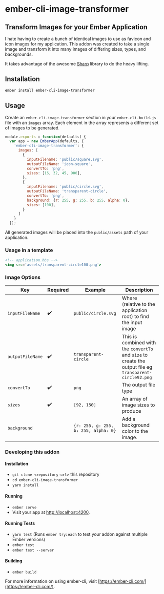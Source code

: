 # ember-cli-image-transformer

## Transform Images for your Ember Application

I hate having to create a bunch of identical images to use as favicon and
icon images for my application.  This addon was created to take a single image and
transform it into many images of differing sizes, types, and backgrounds.

It takes advantage of the awesome [Sharp](https://github.com/lovell/sharp) library to 
do the heavy lifting.

## Installation

```bash
ember install ember-cli-image-transformer
```

## Usage

Create an `ember-cli-image-transformer` section in your `ember-cli-build.js` file with 
an `images` array. Each element in the array represents a different set of images to 
be generated.

```js
module.exports = function(defaults) {
  var app = new EmberApp(defaults, {
    'ember-cli-image-transformer': {
      images: [
        {
          inputFilename: 'public/square.svg',
          outputFileName: 'icon-square',
          convertTo: 'png',
          sizes: [16, 32, 45, 900],
        },
        {
          inputFilename: 'public/circle.svg',
          outputFileName: 'transparent-circle',
          convertTo: 'png',
          background: {r: 255, g: 255, b: 255, alpha: 0},
          sizes: [100],
        }
      ]
    }
  });
```

All generated images will be placed into the `public/assets` path of your application.


### Usage in a template

```handlebars
<!-- application.hbs -->
<img src='assets/transparent-circle100.png'>
```

### Image Options

| Key | Required | Example | Description |
|-----|----------|---------|-------------|
|`inputFileName`| :heavy_check_mark: | `public/circle.svg` | Where (relative to the application root) to find the input image |
|`outputFileName`| :heavy_check_mark: | `transparent-circle` | This is combined with the `convertTo` and `size` to create the output file eg `transparent-circle92.png` |
|`convertTo`| :heavy_check_mark: | `png` | The output file type |
|`sizes`| :heavy_check_mark: | `[92, 150]` | An array of image sizes to produce |
|`background`|  | `{r: 255, g: 255, b: 255, alpha: 0}` | Add a background color to the image. |


### Developing this addon
#### Installation

* `git clone <repository-url>` this repository
* `cd ember-cli-image-transformer`
* `yarn install`

#### Running

* `ember serve`
* Visit your app at [http://localhost:4200](http://localhost:4200).

#### Running Tests

* `yarn test` (Runs `ember try:each` to test your addon against multiple Ember versions)
* `ember test`
* `ember test --server`

#### Building

* `ember build`

For more information on using ember-cli, visit [https://ember-cli.com/](https://ember-cli.com/).
